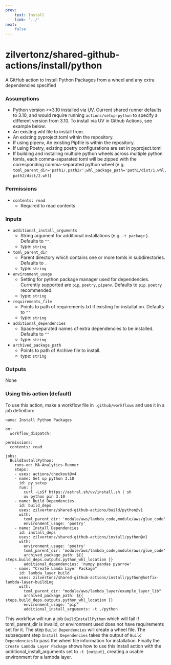 ```yaml
---
prev:
    text: Install
    link: '../'
next:
    false
---
```

zilvertonz/shared-github-actions/install/python
===========================================================

A GitHub action to Install Python Packages from a wheel and any extra dependencies specified

### Assumptions

+ Python version >=3.10 installed via [UV](https://docs.astral.sh/uv/). Current shared runner defaults to 3.10, and would require running `actions/setup-python` to specify a different version from 3.10. To install via UV in Github Actions, see example below.
+ An existing whl file to install from.
+ An existing pyproject.toml within the repository.
+ If using pipenv, An existing Pipfile is within the repository. 
+ If using Poetry, existing poetry configurations are set in pyproject.toml
+ If building and installing multiple python wheels across multiple python tomls, each comma-separated toml will be zipped with the corresponding comma-separated python wheel (e.g. `toml_parent_dir='path1/,path2/';whl_package_path='path1/dist/1.whl,path2/dist/2.whl`)

### Permissions

+ `contents: read`
  + Required to read contents

### Inputs

+ `additional_install_arguments`
  + String argument for additional installations (e.g. `-t package` ). Defaults to `""`.
  + type: `string`
+ `toml_parent_dir`
  + Parent directory which contains one or more tomls in subdirectories. Defaults to `.`
  + type: `string`
+ `environment_usage`
  + Setting for python package manager used for dependencies. Currently supported are `pip`, `poetry`, `pipenv`. Defaults to `pip`. `poetry` recommended.
  + type: `string`
+ `requirements_file`
  + Points to path of requirements.txt if existing for installation. Defaults to `""`
  + type: `string`
+ `additional_dependencies`
  + Space-separated names of extra dependencies to be installed. Defaults to `""`
  + type: `string`
+ `archived_package_path`
  + Points to path of Archive file to install.
  + type: `string`

### Outputs

None

### Using this action (default)

To use this action, make a workflow file in `.github/workflows` and use it in a job definition:
```
name: Install Python Packages

on:
  workflow_dispatch:

permissions:
  contents: read

jobs:
  BuildInstallPython:
    runs-on: MA-Analytics-Runner
    steps:
    - uses: actions/checkout@v4
    - name: Set up python 3.10
      id: py_setup
      run: |
        curl -LsSf https://astral.sh/uv/install.sh | sh
        uv python pin 3.10
    - name: Build Dependencies
      id: build_deps
      uses: zilvertonz/shared-github-actions/build/python@v1
      with:
        toml_parent_dir: 'module/aws/lambda_code,module/aws/glue_code'
        environment_usage: 'poetry'
    - name: Install Dependencies
      id: install_deps
      uses: zilvertonz/shared-github-actions/install/python@v1
      with:
        environment_usage: 'poetry'
        toml_parent_dir: 'module/aws/lambda_code,module/aws/glue_code'
        archived_package_path: ${{ steps.build_deps.outputs.python_whl_location }}
        additional_dependencies: 'numpy pandas pyarrow'
    - name: "Create Lamda Layer Package"
      id: lambda_layer_build
      uses: zilvertonz/shared-github-actions/install/python@hotfix-lambda-layer-building
      with:
        toml_parent_dir: "module/aws/lambda_layer/example_layer_lib"
        archived_package_path: ${{ steps.build_deps.outputs.python_whl_location }}
        environment_usage: "pip"
        additional_install_arguments: -t ./python

```

This workflow will run a job `BuildInstallPython` which will fail if toml_parent_dir is invalid, or environment used does not have requirements set for it. The step `Build Dependencies` will create a wheel file. The subsequent step `Install Dependencies` takes the output of `Build Dependencies` to pass the wheel file information for installation. Finally the `Create Lambda Layer Package` shows how to use this install action with the additional_install_arguments set to `-t {output}`, creating a usable environment for a lambda layer.
